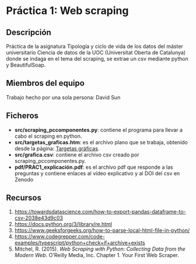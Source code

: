 # Práctica 1: Web scraping

## Descripción

Práctica de la asignatura Tipología y ciclo de vida de los datos del máster universitario Ciencia de datos de la UOC (Universitat Oberta de Catalunya) donde se indaga en el tema del scraping, se extrae un csv mediante python y BeautifulSoap.

## Miembros del equipo

Trabajo hecho por una sola persona: David Sun

## Ficheros

* **src/scraping_pccomponentes.py**: contiene el programa para llevar a cabo el scraping en python.
* **src/targetas_graficas.htm**: es el archivo plano que se trabaja, obtenido desde la página: [Targetas gráficas](https://www.pccomponentes.com/tarjetas-graficas).
* **src/grafica.csv**: contiene el archivo csv creado por scraping_pccomponentes.py.
* **pdf/PRAC1_explicación.pdf**: es el archivo pdf que responde a las preguntas y contiene enlaces al vídeo explicativo y al DOI del csv en Zenodo

## Recursos
1. https://towardsdatascience.com/how-to-export-pandas-dataframe-to-csv-2038e43d9c03
2. https://docs.python.org/3/library/re.html
3. https://www.geeksforgeeks.org/how-to-parse-local-html-file-in-python/
4. https://www.codegrepper.com/code-examples/typescript/python+check+if+archive+exists
5. Mitchel, R. (2015). _Web Scraping with Python: Collecting Data from the Modern Web_. O'Reilly Media, Inc. Chapter 1. Your First Web Scraper.
